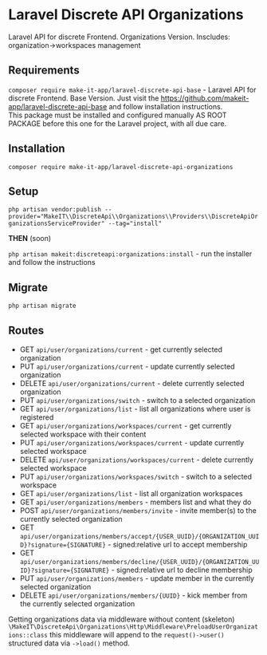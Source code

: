 # Laravel Discrete API Organizations

Laravel API for discrete Frontend. Organizations Version.
Inscludes: organization->workspaces management

## Requirements

`composer require make-it-app/laravel-discrete-api-base` - Laravel API for discrete Frontend. Base Version.
Just visit the https://github.com/makeit-app/laravel-discrete-api-base and follow installation instructions.<br>
This package must be installed and configured manually AS ROOT PACKAGE before this one for the Laravel project, with all due care.

## Installation

`composer require make-it-app/laravel-discrete-api-organizations`

## Setup

`php artisan vendor:publish --provider="MakeIT\\DiscreteApi\\Organizations\\Providers\\DiscreteApiOrganizationsServiceProvider" --tag="install"`

**THEN** (soon)

`php artisan makeit:discreteapi:organizations:install` - run the installer and follow the instructions

## Migrate

`php artisan migrate`

## Routes

- GET    `api/user/organizations/current` - get currently selected organization
- PUT    `api/user/organizations/current` - update currently selected organization
- DELETE `api/user/organizations/current` - delete currently selected organization
- PUT    `api/user/organizations/switch` - switch to a selected organization
- GET    `api/user/organizations/list` - list all organizations where user is registered
- GET    `api/user/organizations/workspaces/current` - get currently selected workspace with their content
- PUT    `api/user/organizations/workspaces/current` - update currently selected workspace
- DELETE `api/user/organizations/workspaces/current` - delete currently selected workspace
- PUT    `api/user/organizations/workspaces/switch` - switch to a selected workspace
- GET    `api/user/organizations/list` - list all organization workspaces
- GET    `api/user/organizations/members` - members list and what they do
- POST   `api/user/organizations/members/invite` - invite member(s) to the currently selected organization
- GET    `api/user/organizations/members/accept/{USER_UUID}/{ORGANIZATION_UUID}?signature={SIGNATURE}` - signed:relative url to accept membership
- GET    `api/user/organizations/members/decline/{USER_UUID}/{ORGANIZATION_UUID}?signature={SIGNATURE}` - signed:relative url to decline membership
- PUT    `api/user/organizations/members` - update member in the currently selected organization
- DELETE `api/user/organizations/members/{UUID}` - kick member from the currently selected organization

Getting organizations data via middleware without content (skeleton)<br>
`\MakeIT\DiscreteApi\Organizations\Http\Middleware\PreloadUserOrganizations::class`
this middleware will append to the `request()->user()` structured data via `->load()` method.
